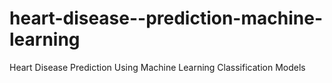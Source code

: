 # heart-disease--prediction-machine-learning
Heart Disease Prediction Using Machine Learning Classification Models
